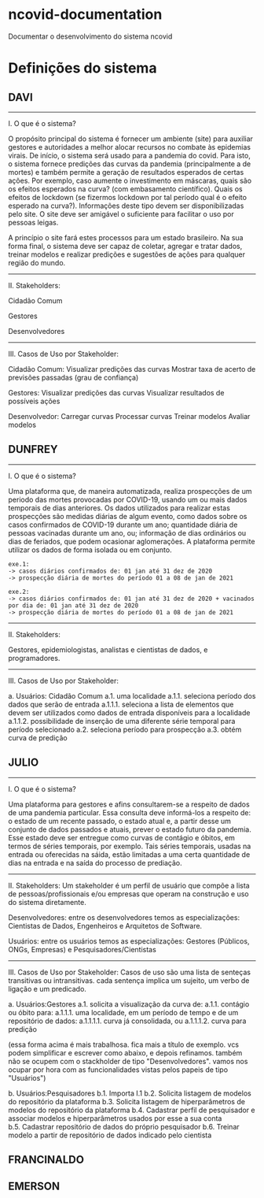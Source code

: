 # ncovid-documentation

Documentar o desenvolvimento do sistema ncovid

# Definições do sistema

## DAVI

--------
I. O que é o sistema?

O propósito principal do sistema é fornecer um ambiente (site) para auxiliar gestores e autoridades a melhor alocar recursos no combate às epidemias virais. De início, o sistema será usado para a pandemia do covid. Para isto, o sistema fornece predições das curvas da pandemia (principalmente a de mortes) e também permite a geração de resultados esperados de certas ações. Por exemplo, caso aumente o investimento em máscaras, quais são os efeitos esperados na curva? (com embasamento científico). Quais os efeitos de lockdown (se fizermos lockdown por tal período qual é o efeito esperado na curva?). Informações deste tipo devem ser disponibilizadas pelo site. O site deve ser amigável o suficiente para facilitar o uso por pessoas leigas.

A princípio o site fará estes processos para um estado brasileiro. Na sua forma final, o sistema deve ser capaz de coletar, agregar e tratar dados, treinar modelos e realizar predições e sugestões de ações para qualquer região do mundo.


--------
II.  Stakeholders:

Cidadão Comum

Gestores

Desenvolvedores

--------
III.  Casos de Uso por Stakeholder:

Cidadão Comum:
Visualizar predições das curvas
Mostrar taxa de acerto de previsões passadas (grau de confiança)

Gestores:
Visualizar predições das curvas
Visualizar resultados de possíveis ações

Desenvolvedor:
Carregar curvas
Processar curvas
Treinar modelos
Avaliar modelos


## DUNFREY

--------
I. O que é o sistema?

Uma plataforma que, de maneira automatizada, realiza prospecções de um periodo das mortes provocadas por COVID-19, usando um ou mais dados temporais de dias anteriores. Os dados utilizados para realizar estas prospecções são medidas diárias de algum evento, como dados sobre os casos confirmados de COVID-19 durante um ano; quantidade diária de pessoas vacinadas durante um ano, ou; informação de dias ordinários ou dias de feriados, que podem ocasionar aglomerações. A plataforma permite utilizar os dados de forma isolada ou em conjunto.

```
exe.1:
-> casos diários confirmados de: 01 jan até 31 dez de 2020
-> prospecção diária de mortes do período 01 a 08 de jan de 2021

exe.2:
-> casos diários confirmados de: 01 jan até 31 dez de 2020 + vacinados por dia de: 01 jan até 31 dez de 2020
-> prospecção diária de mortes do período 01 a 08 de jan de 2021
```

--------
II.  Stakeholders:

Gestores, epidemiologistas, analistas e cientistas de dados, e programadores.

--------
III. Casos de Uso por Stakeholder:

a. Usuários: Cidadão Comum 
a.1. uma localidade
a.1.1. seleciona período dos dados que serão de entrada
a.1.1.1. seleciona a lista de elementos que devem ser utilizados como dados de entrada disponíveis para a localidade
a.1.1.2. possibilidade de inserção de uma diferente série temporal para período selecionado
a.2. seleciona período para prospecção
a.3. obtém curva de predição


## JULIO

--------
I. O que é o sistema?

Uma plataforma para gestores e afins consultarem-se a respeito de dados de uma pandemia particular. Essa consulta deve informá-los a respeito de: o estado de um recente passado, o estado atual e, a partir desse um conjunto de dados passados e atuais, prever o estado futuro da pandemia. Esse estado deve ser entregue como curvas de contágio e óbitos, em termos de séries temporais, por exemplo. Tais séries temporais, usadas na entrada ou oferecidas na sáida, estão limitadas a uma certa quantidade de dias na entrada e na saída do processo de prediação.


--------
II. Stakeholders:
Um stakeholder é um perfil de usuário que compõe a lista de pessoas/profissionais e/ou empresas que operam na construção e uso do sistema diretamente.

Desenvolvedores: entre os desenvolvedores temos as especializações: Cientistas de Dados, Engenheiros e Arquitetos de Software.

Usuários: entre os usuários temos as especializações: Gestores (Públicos, ONGs, Empresas) e Pesquisadores/Cientistas


--------
III. Casos de Uso por Stakeholder:
  Casos de uso são uma lista de senteças transitivas ou intransitivas. cada sentença implica um sujeito, um verbo de ligação e um predicado.

  a. Usuários:Gestores 
  a.1. solicita a visualização da curva de: 
  a.1.1. contágio ou óbito para:
  a.1.1.1. uma localidade, em um período de tempo e de um repositório de dados:
  a.1.1.1.1. curva já consolidada, ou
  a.1.1.1.2. curva para predição
  
  (essa forma acima é mais trabalhosa. fica mais a título de exemplo. vcs podem simplificar e escrever como abaixo, e depois refinamos. também não se ocupem com o stackholder de tipo "Desenvolvedores". vamos nos ocupar por hora com as funcionalidades vistas pelos papeis de tipo "Usuários")
  
  b. Usuários:Pesquisadores 
  b.1. Importa I.1
  b.2. Solicita listagem de modelos do repositório da plataforma
  b.3. Solicita listagem de hiperparâmetros de modelos do repositório da plataforma
  b.4. Cadastrar perfil de pesquisador e associar modelos e hiperparâmetros usados por esse a sua conta  
  b.5. Cadastrar repositório de dados do próprio pesquisador
  b.6. Treinar modelo a partir de repositório de dados indicado pelo cientista

## FRANCINALDO

## EMERSON
